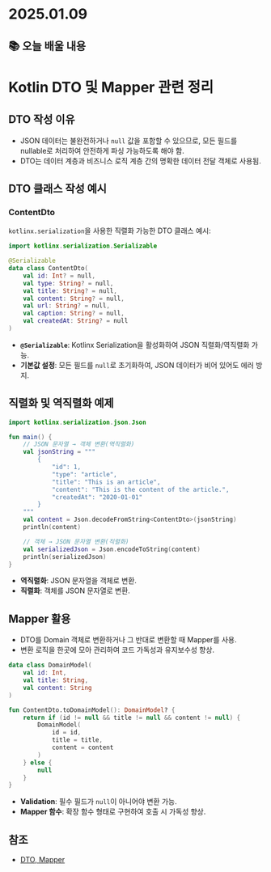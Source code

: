 # 2025.01.09

## 📚 오늘 배울 내용

# Kotlin DTO 및 Mapper 관련 정리

## DTO 작성 이유

- JSON 데이터는 불완전하거나 `null` 값을 포함할 수 있으므로, 모든 필드를 nullable로 처리하여 안전하게 파싱 가능하도록 해야 함.
- DTO는 데이터 계층과 비즈니스 로직 계층 간의 명확한 데이터 전달 객체로 사용됨.

## DTO 클래스 작성 예시

### ContentDto

`kotlinx.serialization`을 사용한 직렬화 가능한 DTO 클래스 예시:

```kotlin
import kotlinx.serialization.Serializable

@Serializable
data class ContentDto(
    val id: Int? = null,
    val type: String? = null,
    val title: String? = null,
    val content: String? = null,
    val url: String? = null,
    val caption: String? = null,
    val createdAt: String? = null
)
```

- **`@Serializable`**: Kotlinx Serialization을 활성화하여 JSON 직렬화/역직렬화 가능.
- **기본값 설정**: 모든 필드를 `null`로 초기화하여, JSON 데이터가 비어 있어도 에러 방지.

## 직렬화 및 역직렬화 예제

```kotlin
import kotlinx.serialization.json.Json

fun main() {
    // JSON 문자열 → 객체 변환(역직렬화)
    val jsonString = """
        {
            "id": 1,
            "type": "article",
            "title": "This is an article",
            "content": "This is the content of the article.",
            "createdAt": "2020-01-01"
        }
    """
    val content = Json.decodeFromString<ContentDto>(jsonString)
    println(content)

    // 객체 → JSON 문자열 변환(직렬화)
    val serializedJson = Json.encodeToString(content)
    println(serializedJson)
}
```

- **역직렬화**: JSON 문자열을 객체로 변환.
- **직렬화**: 객체를 JSON 문자열로 변환.

## Mapper 활용

- DTO를 Domain 객체로 변환하거나 그 반대로 변환할 때 Mapper를 사용.
- 변환 로직을 한곳에 모아 관리하여 코드 가독성과 유지보수성 향상.

```kotlin
data class DomainModel(
    val id: Int,
    val title: String,
    val content: String
)

fun ContentDto.toDomainModel(): DomainModel? {
    return if (id != null && title != null && content != null) {
        DomainModel(
            id = id,
            title = title,
            content = content
        )
    } else {
        null
    }
}
```

- **Validation**: 필수 필드가 `null`이 아니어야 변환 가능.
- **Mapper 함수**: 확장 함수 형태로 구현하여 호출 시 가독성 향상.

## 참조

- [DTO, Mapper](https://docs.google.com/presentation/d/1LyJhrq_BRJxb8bMeGs6rRn_9EfSCUHcy8ZsrbzPZi7s/edit#slide=id.g2da0f394d33_0_182)